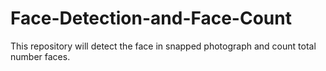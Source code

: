 # Face-Detection-and-Face-Count
This repository will detect the face in snapped photograph and count total number faces.
